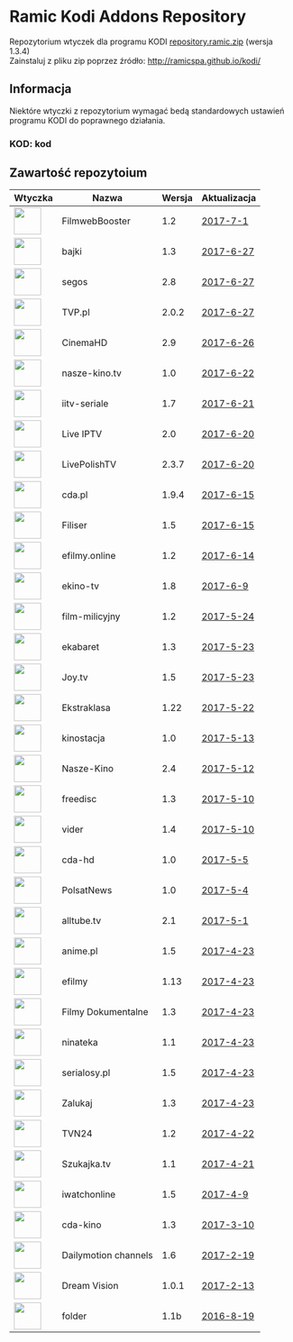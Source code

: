 # Ramic Kodi Addons Repository
Repozytorium wtyczek dla programu KODI
[repository.ramic.zip](https://github.com/ramicspa/kodi/raw/master/repository.ramic.zip) (wersja 1.3.4)
<br>Zainstaluj z pliku zip poprzez źródło: http://ramicspa.github.io/kodi/
## Informacja
Niektóre wtyczki z repozytorium wymagać bedą standardowych ustawień programu KODI do poprawnego działania.
### KOD: **kod**
## Zawartość repozytoium
|Wtyczka|Nazwa|Wersja|Aktualizacja|
|---|---|---|---|
|<img src="https://raw.githubusercontent.com/ramicspa/kodi/master/zips/plugin.video.filmbooster/icon.png" width="48">|FilmwebBooster|1.2|[2017-7-1](https://raw.githubusercontent.com/ramicspa/kodi/master/zips/plugin.video.filmbooster/changelog-1.2.txt)
|<img src="https://raw.githubusercontent.com/ramicspa/kodi/master/zips/plugin.video.bajkionline/icon.png" width="48">|bajki|1.3|[2017-6-27](https://raw.githubusercontent.com/ramicspa/kodi/master/zips/plugin.video.bajkionline/changelog-1.3.txt)
|<img src="https://raw.githubusercontent.com/ramicspa/kodi/master/zips/plugin.video.segos/icon.png" width="48">|segos|2.8|[2017-6-27](https://raw.githubusercontent.com/ramicspa/kodi/master/zips/plugin.video.segos/changelog-2.8.txt)
|<img src="https://raw.githubusercontent.com/ramicspa/kodi/master/zips/plugin.video.TVP.pl/icon.png" width="48">|TVP.pl|2.0.2|[2017-6-27](https://raw.githubusercontent.com/ramicspa/kodi/master/zips/plugin.video.TVP.pl/changelog-2.0.2.txt)
|<img src="https://raw.githubusercontent.com/ramicspa/kodi/master/zips/plugin.video.CinemaHD/icon.png" width="48">|CinemaHD|2.9|[2017-6-26](https://raw.githubusercontent.com/ramicspa/kodi/master/zips/plugin.video.CinemaHD/changelog-2.9.txt)
|<img src="https://raw.githubusercontent.com/ramicspa/kodi/master/zips/plugin.video.naszekinotv/icon.png" width="48">|nasze-kino.tv|1.0|[2017-6-22](https://raw.githubusercontent.com/ramicspa/kodi/master/zips/plugin.video.naszekinotv/changelog-1.0.txt)
|<img src="https://raw.githubusercontent.com/ramicspa/kodi/master/zips/plugin.video.iitv/icon.png" width="48">|iitv-seriale|1.7|[2017-6-21](https://raw.githubusercontent.com/ramicspa/kodi/master/zips/plugin.video.iitv/changelog-1.7.txt)
|<img src="https://raw.githubusercontent.com/ramicspa/kodi/master/zips/plugin.video.LiveIPTV/icon.png" width="48">|Live IPTV|2.0|[2017-6-20](https://raw.githubusercontent.com/ramicspa/kodi/master/zips/plugin.video.LiveIPTV/changelog-2.0.txt)
|<img src="https://raw.githubusercontent.com/ramicspa/kodi/master/zips/plugin.video.LivePolishTV/icon.png" width="48">|LivePolishTV|2.3.7|[2017-6-20](https://raw.githubusercontent.com/ramicspa/kodi/master/zips/plugin.video.LivePolishTV/changelog-2.3.7.txt)
|<img src="https://raw.githubusercontent.com/ramicspa/kodi/master/zips/plugin.video.cdapl/icon.png" width="48">|cda.pl|1.9.4|[2017-6-15](https://raw.githubusercontent.com/ramicspa/kodi/master/zips/plugin.video.cdapl/changelog-1.9.4.txt)
|<img src="https://raw.githubusercontent.com/ramicspa/kodi/master/zips/plugin.video.filisertv/icon.png" width="48">|Filiser|1.5|[2017-6-15](https://raw.githubusercontent.com/ramicspa/kodi/master/zips/plugin.video.filisertv/changelog-1.5.txt)
|<img src="https://raw.githubusercontent.com/ramicspa/kodi/master/zips/plugin.video.efilmy.online/icon.png" width="48">|efilmy.online|1.2|[2017-6-14](https://raw.githubusercontent.com/ramicspa/kodi/master/zips/plugin.video.efilmy.online/changelog-1.2.txt)
|<img src="https://raw.githubusercontent.com/ramicspa/kodi/master/zips/plugin.video.ekinotv/icon.png" width="48">|ekino-tv|1.8|[2017-6-9](https://raw.githubusercontent.com/ramicspa/kodi/master/zips/plugin.video.ekinotv/changelog-1.8.txt)
|<img src="https://raw.githubusercontent.com/ramicspa/kodi/master/zips/plugin.video.filmmilicyjny/icon.png" width="48">|film-milicyjny|1.2|[2017-5-24](https://raw.githubusercontent.com/ramicspa/kodi/master/zips/plugin.video.filmmilicyjny/changelog-1.2.txt)
|<img src="https://raw.githubusercontent.com/ramicspa/kodi/master/zips/plugin.video.ekabaretpl/icon.png" width="48">|ekabaret|1.3|[2017-5-23](https://raw.githubusercontent.com/ramicspa/kodi/master/zips/plugin.video.ekabaretpl/changelog-1.3.txt)
|<img src="https://raw.githubusercontent.com/ramicspa/kodi/master/zips/plugin.video.kinoiseriale/icon.png" width="48">|Joy.tv|1.5|[2017-5-23](https://raw.githubusercontent.com/ramicspa/kodi/master/zips/plugin.video.kinoiseriale/changelog-1.5.txt)
|<img src="https://raw.githubusercontent.com/ramicspa/kodi/master/zips/plugin.video.ekstraklasa/icon.png" width="48">|Ekstraklasa|1.22|[2017-5-22](https://raw.githubusercontent.com/ramicspa/kodi/master/zips/plugin.video.ekstraklasa/changelog-1.22.txt)
|<img src="https://raw.githubusercontent.com/ramicspa/kodi/master/zips/plugin.video.kinostacja/icon.png" width="48">|kinostacja|1.0|[2017-5-13](https://raw.githubusercontent.com/ramicspa/kodi/master/zips/plugin.video.kinostacja/changelog-1.0.txt)
|<img src="https://raw.githubusercontent.com/ramicspa/kodi/master/zips/plugin.video.naszekino/icon.png" width="48">|Nasze-Kino|2.4|[2017-5-12](https://raw.githubusercontent.com/ramicspa/kodi/master/zips/plugin.video.naszekino/changelog-2.4.txt)
|<img src="https://raw.githubusercontent.com/ramicspa/kodi/master/zips/plugin.video.freedisc.pl/icon.png" width="48">|freedisc|1.3|[2017-5-10](https://raw.githubusercontent.com/ramicspa/kodi/master/zips/plugin.video.freedisc.pl/changelog-1.3.txt)
|<img src="https://raw.githubusercontent.com/ramicspa/kodi/master/zips/plugin.video.viderpl/icon.png" width="48">|vider|1.4|[2017-5-10](https://raw.githubusercontent.com/ramicspa/kodi/master/zips/plugin.video.viderpl/changelog-1.4.txt)
|<img src="https://raw.githubusercontent.com/ramicspa/kodi/master/zips/plugin.video.cdahd/icon.png" width="48">|cda-hd|1.0|[2017-5-5](https://raw.githubusercontent.com/ramicspa/kodi/master/zips/plugin.video.cdahd/changelog-1.0.txt)
|<img src="https://raw.githubusercontent.com/ramicspa/kodi/master/zips/plugin.video.ramicpolsat/icon.png" width="48">|PolsatNews|1.0|[2017-5-4](https://raw.githubusercontent.com/ramicspa/kodi/master/zips/plugin.video.ramicpolsat/changelog-1.0.txt)
|<img src="https://raw.githubusercontent.com/ramicspa/kodi/master/zips/plugin.video.alltube.tv/icon.png" width="48">|alltube.tv|2.1|[2017-5-1](https://raw.githubusercontent.com/ramicspa/kodi/master/zips/plugin.video.alltube.tv/changelog-2.1.txt)
|<img src="https://raw.githubusercontent.com/ramicspa/kodi/master/zips/plugin.video.anime.pl/icon.png" width="48">|anime.pl|1.5|[2017-4-23](https://raw.githubusercontent.com/ramicspa/kodi/master/zips/plugin.video.anime.pl/changelog-1.5.txt)
|<img src="https://raw.githubusercontent.com/ramicspa/kodi/master/zips/plugin.video.efilmy/icon.png" width="48">|efilmy|1.13|[2017-4-23](https://raw.githubusercontent.com/ramicspa/kodi/master/zips/plugin.video.efilmy/changelog-1.13.txt)
|<img src="https://raw.githubusercontent.com/ramicspa/kodi/master/zips/plugin.video.filmydokumentalne/icon.png" width="48">|Filmy Dokumentalne|1.3|[2017-4-23](https://raw.githubusercontent.com/ramicspa/kodi/master/zips/plugin.video.filmydokumentalne/changelog-1.3.txt)
|<img src="https://raw.githubusercontent.com/ramicspa/kodi/master/zips/plugin.video.ninateka/icon.png" width="48">|ninateka|1.1|[2017-4-23](https://raw.githubusercontent.com/ramicspa/kodi/master/zips/plugin.video.ninateka/changelog-1.1.txt)
|<img src="https://raw.githubusercontent.com/ramicspa/kodi/master/zips/plugin.video.serialosypl/icon.png" width="48">|serialosy.pl|1.5|[2017-4-23](https://raw.githubusercontent.com/ramicspa/kodi/master/zips/plugin.video.serialosypl/changelog-1.5.txt)
|<img src="https://raw.githubusercontent.com/ramicspa/kodi/master/zips/plugin.video.zalukajcom/icon.png" width="48">|Zalukaj|1.3|[2017-4-23](https://raw.githubusercontent.com/ramicspa/kodi/master/zips/plugin.video.zalukajcom/changelog-1.3.txt)
|<img src="https://raw.githubusercontent.com/ramicspa/kodi/master/zips/plugin.video.ramictvn24/icon.png" width="48">|TVN24|1.2|[2017-4-22](https://raw.githubusercontent.com/ramicspa/kodi/master/zips/plugin.video.ramictvn24/changelog-1.2.txt)
|<img src="https://raw.githubusercontent.com/ramicspa/kodi/master/zips/plugin.video.szukajkatv/icon.png" width="48">|Szukajka.tv|1.1|[2017-4-21](https://raw.githubusercontent.com/ramicspa/kodi/master/zips/plugin.video.szukajkatv/changelog-1.1.txt)
|<img src="https://raw.githubusercontent.com/ramicspa/kodi/master/zips/plugin.video.iwatchonline/icon.png" width="48">|iwatchonline|1.5|[2017-4-9](https://raw.githubusercontent.com/ramicspa/kodi/master/zips/plugin.video.iwatchonline/changelog-1.5.txt)
|<img src="https://raw.githubusercontent.com/ramicspa/kodi/master/zips/plugin.video.kino24tv/icon.png" width="48">|cda-kino|1.3|[2017-3-10](https://raw.githubusercontent.com/ramicspa/kodi/master/zips/plugin.video.kino24tv/changelog-1.3.txt)
|<img src="https://raw.githubusercontent.com/ramicspa/kodi/master/zips/plugin.video.dmchannels/icon.png" width="48">|Dailymotion channels|1.6|[2017-2-19](https://raw.githubusercontent.com/ramicspa/kodi/master/zips/plugin.video.dmchannels/changelog-1.6.txt)
|<img src="https://raw.githubusercontent.com/ramicspa/kodi/master/zips/plugin.video.dreamvision/icon.png" width="48">|Dream Vision|1.0.1|[2017-2-13](https://raw.githubusercontent.com/ramicspa/kodi/master/zips/plugin.video.dreamvision/changelog-1.0.1.txt)
|<img src="https://raw.githubusercontent.com/ramicspa/kodi/master/zips/plugin.video.folderramic/icon.png" width="48">|folder|1.1b|[2016-8-19](https://raw.githubusercontent.com/ramicspa/kodi/master/zips/plugin.video.folderramic/changelog-1.1b.txt)